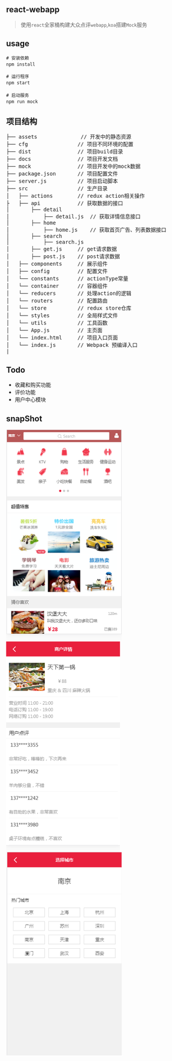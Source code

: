 react-webapp
---
> 使用`react`全家桶构建大众点评`webapp`,`koa`搭建`Mock`服务

usage
---


```javascript
# 安装依赖
npm install

# 运行程序
npm start

# 启动服务
npm run mock
```

项目结构
---

<pre>
├── assets              // 开发中的静态资源
├── cfg                // 项目不同环境的配置
├── dist               // 项目build目录
├── docs               // 项目开发文档
├── mock               // 项目开发中的mock数据
├── package.json       // 项目配置文件
├── server.js          // 项目启动脚本
├── src                // 生产目录
│   ├── actions        // redux action相关操作
├   ├── api            // 获取数据的接口
│       ├── detail
│           ├── detail.js  // 获取详情信息接口
│       ├── home            
│           ├── home.js    // 获取首页广告、列表数据接口 
│       ├── search
│           ├── search.js
│       ├── get.js     // get请求数据
│       ├── post.js    // post请求数据
│   ├── components     // 展示组件
│   ├── config         // 配置文件 
│   └── constants      // actionType常量
│   └── container      // 容器组件
│   └── reducers       // 处理action的逻辑
│   └── routers        // 配置路由
│   └── store          // redux store仓库
│   └── styles         // 全局样式文件
│   └── utils          // 工具函数
│   └── App.js         // 主页面
│   └── index.html     // 项目入口页面
│   └── index.js       // Webpack 预编译入口
|__
</pre>

Todo
---

- 收藏和购买功能
- 评价功能
- 用户中心模块

snapShot
---

![](docs/snapshot/page1.png)
![](docs/snapshot/page2.png)
![](docs/snapshot/page3.png)